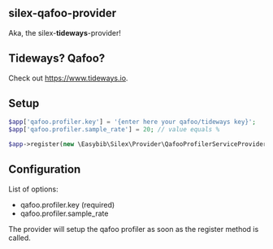 ## silex-qafoo-provider

Aka, the silex-**tideways**-provider!

## Tideways? Qafoo?

Check out https://www.tideways.io.

## Setup

```php
$app['qafoo.profiler.key'] = '{enter here your qafoo/tideways key}';
$app['qafoo.profiler.sample_rate'] = 20; // value equals %

$app->register(new \Easybib\Silex\Provider\QafooProfilerServiceProvider());
```

## Configuration

List of options:

 * qafoo.profiler.key (required)
 * qafoo.profiler.sample_rate

The provider will setup the qafoo profiler as soon as the register method is called.
